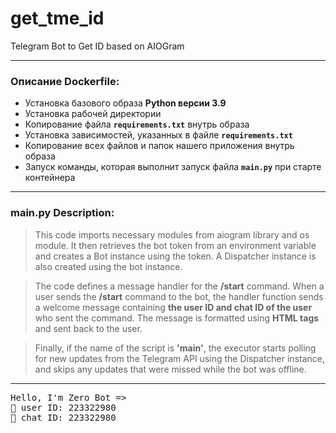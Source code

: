 # get_tme_id
Telegram Bot to Get ID based on AIOGram

---

### **Описание Dockerfile:**
- Установка базового образа **Python версии 3.9**
- Установка рабочей директории
- Копирование файла **`requirements.txt`** внутрь образа
- Установка зависимостей, указанных в файле **`requirements.txt`**
- Копирование всех файлов и папок нашего приложения внутрь образа
- Запуск команды, которая выполнит запуск файла **`main.py`** при старте контейнера

---

### **main.py Description:**

> This code imports necessary modules from aiogram library and os module. It then retrieves the bot token from an environment variable and creates a Bot instance using the token. A Dispatcher instance is also created using the bot instance.

> The code defines a message handler for the **/start** command. When a user sends the **/start** command to the bot, the handler function sends a welcome message containing **the user ID and chat ID of the user** who sent the command. The message is formatted using **HTML tags** and sent back to the user.

> Finally, if the name of the script is **'main'**, the executor starts polling for new updates from the Telegram API using the Dispatcher instance, and skips any updates that were missed while the bot was offline.

---

<pre>
Hello, I'm Zero Bot =>
👤 user ID: 223322980
👥 chat ID: 223322980
</pre>

